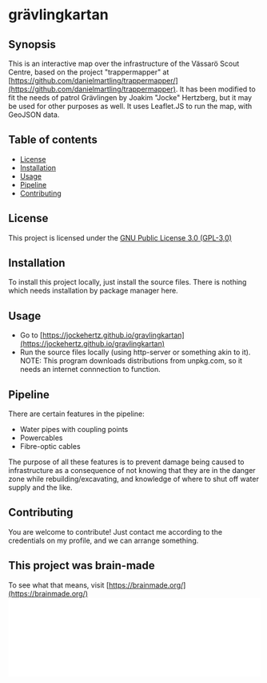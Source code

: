 # grävlingkartan

## Synopsis

This is an interactive map over the infrastructure of the Vässarö Scout Centre, based on the project "trappermapper" at [https://github.com/danielmartling/trappermapper/](https://github.com/danielmartling/trappermapper). It has been modified to fit the needs of patrol Grävlingen by Joakim "Jocke" Hertzberg, but it may be used for other purposes as well. It uses Leaflet.JS to run the map, with GeoJSON data.

## Table of contents
- [License](#license)
- [Installation](#installation)
- [Usage](#usage)
- [Pipeline](#pipeline)
- [Contributing](#contributing)

## License
This project is licensed under the [GNU Public License 3.0 (GPL-3,0)](LICENSE)

## Installation
To install this project locally, just install the source files. There is nothing which needs installation by package manager here.

## Usage
- Go to [https://jockehertz.github.io/gravlingkartan](https://jockehertz.github.io/gravlingkartan) 
- Run the source files locally (using http-server or something akin to it). NOTE: This program downloads distributions from unpkg.com, so it needs an internet connnection to function.

## Pipeline
There are certain features in the pipeline:
 - Water pipes with coupling points
 - Powercables
 - Fibre-optic cables

The purpose of all these features is to prevent damage being caused to infrastructure as a consequence of not knowing that they are in the danger zone while rebuilding/excavating, and knowledge of where to shut off water supply and the like.

## Contributing
You are welcome to contribute! Just contact me according to the credentials on my profile, and we can arrange something. 

## This project was brain-made
To see what that means, visit [https://brainmade.org/](https://brainmade.org/)
![Brainmade image](./img/brainmade.png)

